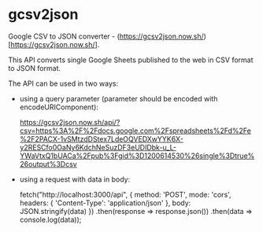 # gcsv2json
Google CSV to JSON converter - (https://gcsv2json.now.sh/)[https://gcsv2json.now.sh/].

This API converts single Google Sheets published to the web in CSV format to JSON format.

The API can be used in two ways:

* using a query parameter (parameter should be encoded with encodeURIComponent):

    https://gcsv2json.now.sh/api/?csv=https%3A%2F%2Fdocs.google.com%2Fspreadsheets%2Fd%2Fe%2F2PACX-1vSMtzdDStex7LdeOQVEDXwYYK6X-y2RESCfo0OaNy6KdchNeSuzDF3eUDIDbk-u_L-YWaVtxQ1bUACa%2Fpub%3Fgid%3D1200614530%26single%3Dtrue%26output%3Dcsv
            
* using a request with data in body:

    fetch("http://localhost:3000/api", {
        method: 'POST',
        mode: 'cors', 
        headers: {
            'Content-Type': 'application/json'
        },
        body: JSON.stringify(data) 
    })
    .then(response => response.json())
    .then(data => console.log(data));
